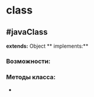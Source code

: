 # class 
#javaClass
---

>

**extends:** Object
** implements:** 
### Возможности:

### Методы класса:
- 
